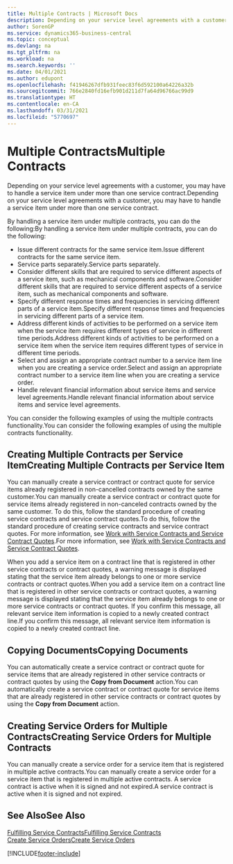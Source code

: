 ```yaml
---
title: Multiple Contracts | Microsoft Docs
description: Depending on your service level agreements with a customer, you may have to handle a service item under more than one service contract.
author: SorenGP
ms.service: dynamics365-business-central
ms.topic: conceptual
ms.devlang: na
ms.tgt_pltfrm: na
ms.workload: na
ms.search.keywords: ''
ms.date: 04/01/2021
ms.author: edupont
ms.openlocfilehash: f41946267dfb931feec83f6d592100a64226a32b
ms.sourcegitcommit: 766e2840fd16efb901d211d7fa64d96766ac99d9
ms.translationtype: HT
ms.contentlocale: en-CA
ms.lasthandoff: 03/31/2021
ms.locfileid: "5770697"
---
```

# <a name="multiple-contracts"></a><span data-ttu-id="9bc54-103">Multiple Contracts</span><span class="sxs-lookup"><span data-stu-id="9bc54-103">Multiple Contracts</span></span>
<span data-ttu-id="9bc54-104">Depending on your service level agreements with a customer, you may have to handle a service item under more than one service contract.</span><span class="sxs-lookup"><span data-stu-id="9bc54-104">Depending on your service level agreements with a customer, you may have to handle a service item under more than one service contract.</span></span>  
  
<span data-ttu-id="9bc54-105">By handling a service item under multiple contracts, you can do the following:</span><span class="sxs-lookup"><span data-stu-id="9bc54-105">By handling a service item under multiple contracts, you can do the following:</span></span>  
  
* <span data-ttu-id="9bc54-106">Issue different contracts for the same service item.</span><span class="sxs-lookup"><span data-stu-id="9bc54-106">Issue different contracts for the same service item.</span></span>  
* <span data-ttu-id="9bc54-107">Service parts separately.</span><span class="sxs-lookup"><span data-stu-id="9bc54-107">Service parts separately.</span></span>  
* <span data-ttu-id="9bc54-108">Consider different skills that are required to service different aspects of a service item, such as mechanical components and software.</span><span class="sxs-lookup"><span data-stu-id="9bc54-108">Consider different skills that are required to service different aspects of a service item, such as mechanical components and software.</span></span>  
* <span data-ttu-id="9bc54-109">Specify different response times and frequencies in servicing different parts of a service item.</span><span class="sxs-lookup"><span data-stu-id="9bc54-109">Specify different response times and frequencies in servicing different parts of a service item.</span></span>  
* <span data-ttu-id="9bc54-110">Address different kinds of activities to be performed on a service item when the service item requires different types of service in different time periods.</span><span class="sxs-lookup"><span data-stu-id="9bc54-110">Address different kinds of activities to be performed on a service item when the service item requires different types of service in different time periods.</span></span>  
* <span data-ttu-id="9bc54-111">Select and assign an appropriate contract number to a service item line when you are creating a service order.</span><span class="sxs-lookup"><span data-stu-id="9bc54-111">Select and assign an appropriate contract number to a service item line when you are creating a service order.</span></span>  
* <span data-ttu-id="9bc54-112">Handle relevant financial information about service items and service level agreements.</span><span class="sxs-lookup"><span data-stu-id="9bc54-112">Handle relevant financial information about service items and service level agreements.</span></span>  
  
<span data-ttu-id="9bc54-113">You can consider the following examples of using the multiple contracts functionality.</span><span class="sxs-lookup"><span data-stu-id="9bc54-113">You can consider the following examples of using the multiple contracts functionality.</span></span>  
  
## <a name="creating-multiple-contracts-per-service-item"></a><span data-ttu-id="9bc54-114">Creating Multiple Contracts per Service Item</span><span class="sxs-lookup"><span data-stu-id="9bc54-114">Creating Multiple Contracts per Service Item</span></span>  
<span data-ttu-id="9bc54-115">You can manually create a service contract or contract quote for service items already registered in non-cancelled contracts owned by the same customer.</span><span class="sxs-lookup"><span data-stu-id="9bc54-115">You can manually create a service contract or contract quote for service items already registered in non-canceled contracts owned by the same customer.</span></span> <span data-ttu-id="9bc54-116">To do this, follow the standard procedure of creating service contracts and service contract quotes.</span><span class="sxs-lookup"><span data-stu-id="9bc54-116">To do this, follow the standard procedure of creating service contracts and service contract quotes.</span></span> <span data-ttu-id="9bc54-117">For more information, see [Work with Service Contracts and Service Contract Quotes](service-how-to-create-service-contracts-and-service-contract-quotes.md).</span><span class="sxs-lookup"><span data-stu-id="9bc54-117">For more information, see [Work with Service Contracts and Service Contract Quotes](service-how-to-create-service-contracts-and-service-contract-quotes.md).</span></span>  
  
<span data-ttu-id="9bc54-118">When you add a service item on a contract line that is registered in other service contracts or contract quotes, a warning message is displayed stating that the service item already belongs to one or more service contracts or contract quotes.</span><span class="sxs-lookup"><span data-stu-id="9bc54-118">When you add a service item on a contract line that is registered in other service contracts or contract quotes, a warning message is displayed stating that the service item already belongs to one or more service contracts or contract quotes.</span></span> <span data-ttu-id="9bc54-119">If you confirm this message, all relevant service item information is copied to a newly created contract line.</span><span class="sxs-lookup"><span data-stu-id="9bc54-119">If you confirm this message, all relevant service item information is copied to a newly created contract line.</span></span>  
  
## <a name="copying-documents"></a><span data-ttu-id="9bc54-120">Copying Documents</span><span class="sxs-lookup"><span data-stu-id="9bc54-120">Copying Documents</span></span>  
<span data-ttu-id="9bc54-121">You can automatically create a service contract or contract quote for service items that are already registered in other service contracts or contract quotes by using the **Copy from Document** action.</span><span class="sxs-lookup"><span data-stu-id="9bc54-121">You can automatically create a service contract or contract quote for service items that are already registered in other service contracts or contract quotes by using the **Copy from Document** action.</span></span>  
  
## <a name="creating-service-orders-for-multiple-contracts"></a><span data-ttu-id="9bc54-122">Creating Service Orders for Multiple Contracts</span><span class="sxs-lookup"><span data-stu-id="9bc54-122">Creating Service Orders for Multiple Contracts</span></span>  
<span data-ttu-id="9bc54-123">You can manually create a service order for a service item that is registered in multiple active contracts.</span><span class="sxs-lookup"><span data-stu-id="9bc54-123">You can manually create a service order for a service item that is registered in multiple active contracts.</span></span> <span data-ttu-id="9bc54-124">A service contract is active when it is signed and not expired.</span><span class="sxs-lookup"><span data-stu-id="9bc54-124">A service contract is active when it is signed and not expired.</span></span>  
  
## <a name="see-also"></a><span data-ttu-id="9bc54-125">See Also</span><span class="sxs-lookup"><span data-stu-id="9bc54-125">See Also</span></span>  
[<span data-ttu-id="9bc54-126">Fulfilling Service Contracts</span><span class="sxs-lookup"><span data-stu-id="9bc54-126">Fulfilling Service Contracts</span></span>](service-fulfill-service-contracts.md)  
[<span data-ttu-id="9bc54-127">Create Service Orders</span><span class="sxs-lookup"><span data-stu-id="9bc54-127">Create Service Orders</span></span>](service-how-to-create-service-orders.md)  


[!INCLUDE[footer-include](includes/footer-banner.md)]